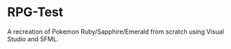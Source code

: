 # RPG-Test
A recreation of Pokemon Ruby/Sapphire/Emerald from scratch using Visual Studio and SFML.
